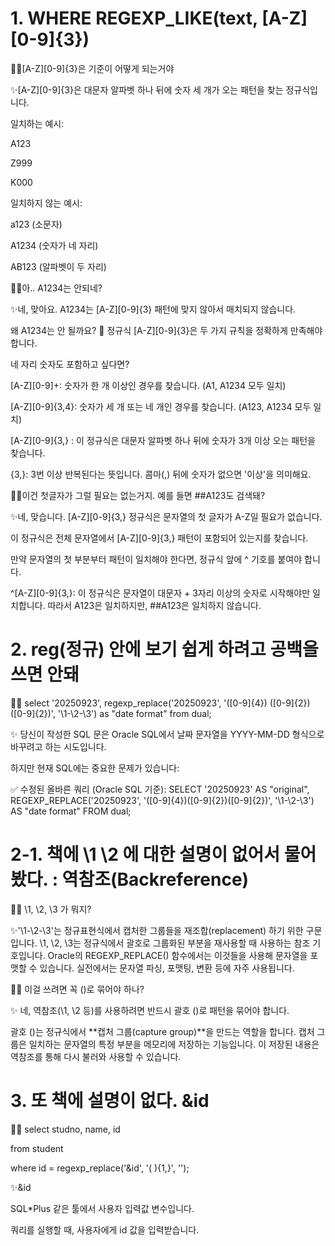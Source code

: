 # 1. WHERE REGEXP_LIKE(text, [A-Z][0-9]{3})

🤷‍♀️[A-Z][0-9]{3}은 기준이 어떻게 되는거야

✨[A-Z][0-9]{3}은 대문자 알파벳 하나 뒤에 숫자 세 개가 오는 패턴을 찾는 정규식입니다.

일치하는 예시:

A123

Z999

K000

일치하지 않는 예시:

a123 (소문자)

A1234 (숫자가 네 자리)

AB123 (알파벳이 두 자리)

🤷‍♀️아.. A1234는 안되네?

✨네, 맞아요. A1234는 [A-Z][0-9]{3} 패턴에 맞지 않아서 매치되지 않습니다.

왜 A1234는 안 될까요? 🤔
정규식 [A-Z][0-9]{3}은 두 가지 규칙을 정확하게 만족해야 합니다.

네 자리 숫자도 포함하고 싶다면?

[A-Z][0-9]+: 숫자가 한 개 이상인 경우를 찾습니다. (A1, A1234 모두 일치)

[A-Z][0-9]{3,4}: 숫자가 세 개 또는 네 개인 경우를 찾습니다. (A123, A1234 모두 일치)

[A-Z][0-9]{3,} : 이 정규식은 대문자 알파벳 하나 뒤에 숫자가 3개 이상 오는 패턴을 찾습니다.

{3,}: 3번 이상 반복된다는 뜻입니다. 콤마(,) 뒤에 숫자가 없으면 '이상'을 의미해요.

🤷‍♀️이건 첫글자가 그럴 필요는 없는거지. 예를 들면 ##A123도 검색돼?

✨네, 맞습니다. [A-Z][0-9]{3,} 정규식은 문자열의 첫 글자가 A-Z일 필요가 없습니다.

이 정규식은 전체 문자열에서 [A-Z][0-9]{3,} 패턴이 포함되어 있는지를 찾습니다.

만약 문자열의 첫 부분부터 패턴이 일치해야 한다면, 정규식 앞에 ^ 기호를 붙여야 합니다.

^[A-Z][0-9]{3,}: 이 정규식은 문자열이 대문자 + 3자리 이상의 숫자로 시작해야만 일치합니다. 따라서 A123은 일치하지만, ##A123은 일치하지 않습니다.

# 2. reg(정규) 안에 보기 쉽게 하려고 공백을 쓰면 안돼
🤷‍♀️
select '20250923',
        regexp_replace('20250923', '([0-9]{4}) ([0-9]{2}) ([0-9]{2})',
                    '\1-\2-\3') as "date format"
                    from dual;
                    
✨ 당신이 작성한 SQL 문은 Oracle SQL에서 날짜 문자열을 YYYY-MM-DD 형식으로 바꾸려고 하는 시도입니다.

하지만 현재 SQL에는 중요한 문제가 있습니다:

✅ 수정된 올바른 쿼리 (Oracle SQL 기준):
SELECT 
    '20250923' AS "original",
    REGEXP_REPLACE('20250923', '([0-9]{4})([0-9]{2})([0-9]{2})', '\1-\2-\3') AS "date format"
FROM dual;

# 2-1. 책에 \1 \2 에 대한 설명이 없어서 물어봤다. : 역참조(Backreference)

🤷‍♀️ \1, \2, \3 가 뭐지?

✨'\1-\2-\3'는 정규표현식에서 캡처한 그룹들을 재조합(replacement) 하기 위한 구문입니다.
\1, \2, \3는 정규식에서 괄호로 그룹화된 부분을 재사용할 때 사용하는 참조 기호입니다.
Oracle의 REGEXP_REPLACE() 함수에서는 이것들을 사용해 문자열을 포맷할 수 있습니다.
실전에서는 문자열 파싱, 포맷팅, 변환 등에 자주 사용됩니다.

🤷‍♀️ 이걸 쓰려면 꼭 ()로 묶어야 하나?

✨ 네, 역참조(\1, \2 등)를 사용하려면 반드시 괄호 ()로 패턴을 묶어야 합니다.

괄호 ()는 정규식에서 **캡처 그룹(capture group)**을 만드는 역할을 합니다. 캡처 그룹은 일치하는 문자열의 특정 부분을 메모리에 저장하는 기능입니다. 이 저장된 내용은 역참조를 통해 다시 불러와 사용할 수 있습니다.

# 3. 또 책에 설명이 없다. &id
🤷‍♀️
select studno, name, id

from student

where id = regexp_replace('&id', '( ){1,}', '');

✨&id

SQL*Plus 같은 툴에서 사용자 입력값 변수입니다.

쿼리를 실행할 때, 사용자에게 id 값을 입력받습니다.
